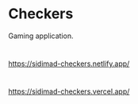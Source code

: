 # Checkers
Gaming application.
#
https://sidimad-checkers.netlify.app/
#
https://sidimad-checkers.vercel.app/
